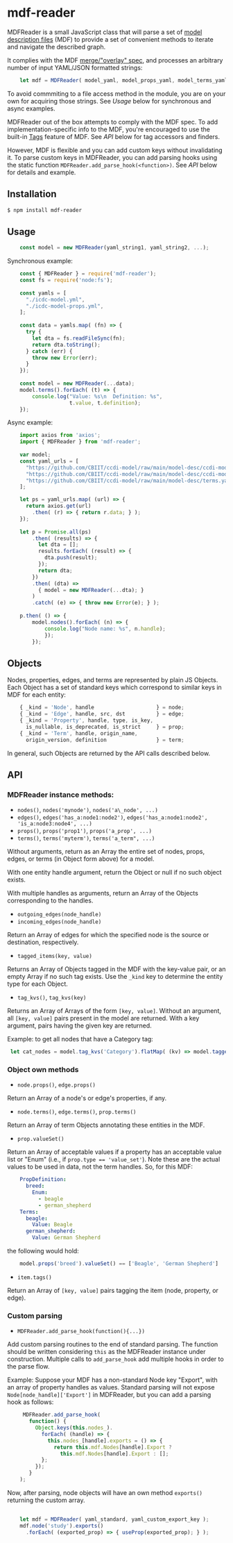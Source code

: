 # mdf-reader

MDFReader is a small JavaScript class that will parse a set of [model description files](https://github.com/CBIIT/bento-mdf#model-description-files-mdf) (MDF) to provide a set of convenient methods to iterate and navigate the described graph.

It complies with the MDF [merge/"overlay" spec](https://github.com/CBIIT/bento-mdf#multiple-input-yaml-files-and-overlays), and processes an arbitrary number of input YAML/JSON formatted strings:

```js
    let mdf = MDFReader( model_yaml, model_props_yaml, model_terms_yaml, ... );
```

To avoid commmiting to a file access method in the module, you are on your own for acquiring those strings. See _Usage_ below for synchronous and async examples.

MDFReader out of the box attempts to comply with the MDF spec. To add implementation-specific info to the MDF, you're encouraged to use the built-in [Tags](https://github.com/CBIIT/bento-mdf#tagging-entities) feature of MDF. See _API_ below for tag accessors and finders.

However, MDF is flexible and you can add custom keys without invalidating it. To parse custom keys in MDFReader, you can add parsing hooks using the static function 
`MDFReader.add_parse_hook(<function>)`. See _API_ below for details and example.


## Installation

```bash
$ npm install mdf-reader
```

## Usage

```js
    const model = new MDFReader(yaml_string1, yaml_string2, ...);
```

Synchronous example:

```js
    const { MDFReader } = require('mdf-reader');
    const fs = require('node:fs');
    
    const yamls = [
      "./icdc-model.yml",
      "./icdc-model-props.yml",
    ];
    
    const data = yamls.map( (fn) => {
      try {
        let dta = fs.readFileSync(fn);
        return dta.toString();
      } catch (err) {
        throw new Error(err);
      }
    });
    
    const model = new MDFReader(...data);
    model.terms().forEach( (t) => {
        console.log("Value: %s\n  Definition: %s",
                    t.value, t.definition);
    });
```

Async example:

```js
    import axios from 'axios';
    import { MDFReader } from 'mdf-reader';
    
    var model;
    const yaml_urls = [
      "https://github.com/CBIIT/ccdi-model/raw/main/model-desc/ccdi-model.yml",
      "https://github.com/CBIIT/ccdi-model/raw/main/model-desc/ccdi-model-props.yml",
      "https://github.com/CBIIT/ccdi-model/raw/main/model-desc/terms.yaml",
    ];

    let ps = yaml_urls.map( (url) => {
      return axios.get(url)
        .then( (r) => { return r.data; } );
    });
    
    let p = Promise.all(ps)
        .then( (results) => {
          let dta = [];
          results.forEach( (result) => {
            dta.push(result);
          });
          return dta;
        })
        .then( (dta) =>
          { model = new MDFReader(...dta); }
        )
        .catch( (e) => { throw new Error(e); } );
    
    p.then( () => {
        model.nodes().forEach( (n) => {
            console.log("Node name: %s", n.handle);
            });
        });
```
    
## Objects

Nodes, properties, edges, and terms are represented by plain JS Objects. Each Object has a set of standard keys which correspond to similar keys in MDF for each entity:

```js
    { _kind = 'Node', handle                    } = node;
    { _kind = 'Edge', handle, src, dst          } = edge;
    { _kind = 'Property', handle, type, is_key, 
      is_nullable, is_deprecated, is_strict     } = prop;
    { _kind = 'Term', handle, origin_name,
      origin_version, definition                } = term;
```

In general, such Objects are returned by the API calls described below.

## API

### MDFReader instance methods:

* `nodes()`, `nodes('mynode')`, `nodes('a\_node', ...)`
* `edges()`, `edges('has_a:node1:node2')`, `edges('has_a:node1:node2', 'is_a:node3:node4', ...)`
* `props()`, `props('prop1')`, `props('a_prop', ...)`
* `terms()`, `terms('myterm')`, `terms('a_term", ...)`

Without arguments, return as an Array the entire set of nodes, props, edges, or terms (in Object form above) for a model.

With one entity handle argument, return the Object or null if no such object exists.

With multiple handles as arguments, return an Array of the Objects corresponding to the handles.

* `outgoing_edges(node_handle)`
* `incoming_edges(node_handle)`

Return an Array of edges for which the specified node is the source or destination, respectively.

* `tagged_items(key, value)`

Returns an Array of Objects tagged in the MDF with the key-value pair, or an empty Array if no such tag exists. Use the `_kind` key to determine the entity type for each Object.

* `tag_kvs()`, `tag_kvs(key)`

Returns an Array of Arrays of the form `[key, value]`. Without an argument, 
all `[key, value]` pairs present in the model are returned. With a key argument, pairs
having the given key are returned.

Example: to get all nodes that have a Category tag:

```js
 let cat_nodes = model.tag_kvs('Category').flatMap( (kv) => model.tagged_items(...kv) )
```

### Object own methods

* `node.props()`, `edge.props()`

Return an Array of a node's or edge's properties, if any.

* `node.terms()`, `edge.terms()`, `prop.terms()`

Return an Array of term Objects annotating these entities in the MDF.

* `prop.valueSet()`

Return an Array of acceptable values if a property has an acceptable value list or "Enum" (i.e., if `prop.type == 'value_set'`). Note these are the actual values to be used in data, not the term handles. So, for this MDF:

```yaml
    PropDefinition:
      breed:
        Enum:
          - beagle
          - german_shepherd
    Terms:
      beagle:
        Value: Beagle
      german_shepherd:
        Value: German Shepherd
```

the following would hold:

```js
    model.props('breed').valueSet() == ['Beagle', 'German Shepherd']
```

* `item.tags()`

Return an Array of `[key, value]` pairs tagging the item (node, property, or edge).

### Custom parsing

* `MDFReader.add_parse_hook(function(){...})`

Add custom parsing routines to the end of standard parsing. The function should be written considering `this` as the MDFReader instance under construction. Multiple calls to `add_parse_hook` add multiple hooks in order to the parse flow.

Example: Suppose your MDF has a non-standard Node key "Export", with an array of property handles as values. Standard parsing will not expose `Node[node_handle]['Export']` in MDFReader, but you can add a parsing hook as follows:

```js
     MDFReader.add_parse_hook(
       function() {
         Object.keys(this.nodes_).
           forEach( (handle) => {
             this.nodes_[handle].exports = () => {
               return this.mdf.Nodes[handle].Export ?
                 this.mdf.Nodes[handle].Export : [];
           };
         });
       }
    );
```

Now, after parsing,  node objects will have an own method `exports()` returning the custom array.

```js
   
    let mdf = MDFReader( yaml_standard, yaml_custom_export_key );
    mdf.node('study').exports()
      .forEach( (exported_prop) => { useProp(exported_prop); } );
```
